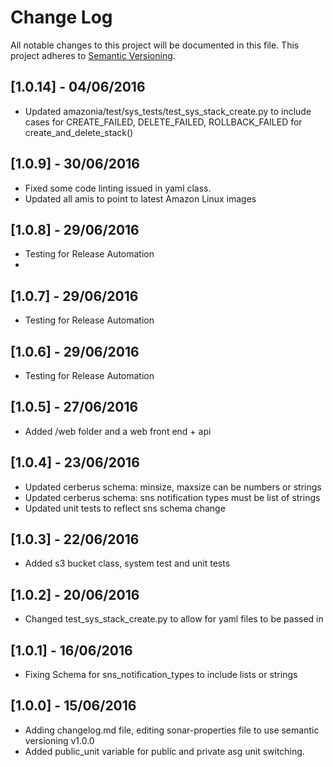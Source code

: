 # Change Log
All notable changes to this project will be documented in this file.
This project adheres to [Semantic Versioning](http://semver.org/).

## [1.0.14] - 04/06/2016
- Updated amazonia/test/sys_tests/test_sys_stack_create.py to include cases for CREATE_FAILED, DELETE_FAILED, ROLLBACK_FAILED for create_and_delete_stack()

## [1.0.9] - 30/06/2016
- Fixed some code linting issued in yaml class.
- Updated all amis to point to latest Amazon Linux images

## [1.0.8] - 29/06/2016
- Testing for Release Automation
- 
## [1.0.7] - 29/06/2016
- Testing for Release Automation

## [1.0.6] - 29/06/2016
- Testing for Release Automation

## [1.0.5] - 27/06/2016
- Added /web folder and a web front end + api

## [1.0.4] - 23/06/2016
- Updated cerberus schema: minsize, maxsize can be numbers or strings
- Updated cerberus schema: sns notification types must be list of strings
- Updated unit tests to reflect sns schema change

## [1.0.3] - 22/06/2016
- Added s3 bucket class, system test and unit tests

## [1.0.2] - 20/06/2016
- Changed test_sys_stack_create.py to allow for yaml files to be passed in

## [1.0.1] - 16/06/2016
- Fixing Schema for sns_notification_types to include lists or strings

## [1.0.0] - 15/06/2016
- Adding changelog.md file, editing sonar-properties file to use semantic versioning v1.0.0
- Added public_unit variable for public and private asg unit switching.
